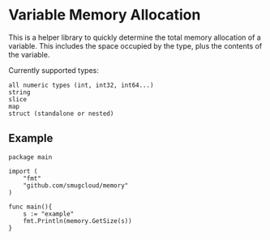 # Variable Memory Allocation

This is a helper library to quickly determine the total memory allocation of a variable.  This includes the space occupied by the type, plus the contents of the variable.  

Currently supported types:
```
all numeric types (int, int32, int64...)
string
slice
map
struct (standalone or nested)
```

## Example
```
package main

import (
    "fmt"
    "github.com/smugcloud/memory"
)

func main(){
    s := "example"
    fmt.Println(memory.GetSize(s))
}
```